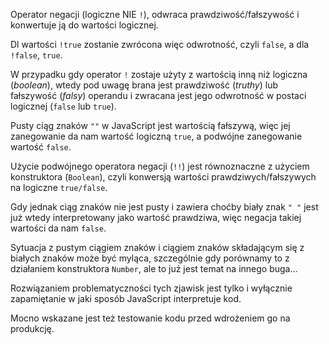 Operator negacji (logiczne NIE `!`), odwraca prawdziwość/fałszywość i konwertuje ją do wartości logicznej.

Dl wartości `!true` zostanie zwrócona więc odwrotność, czyli `false`, a dla `!false`, `true`.

W przypadku gdy operator `!` zostaje użyty z wartością inną niż logiczna (_boolean_), wtedy pod uwagę brana jest prawdziwość (_truthy_) lub fałszywość (_falsy_) operandu i zwracana jest jego odwrotność w postaci logicznej (`false` lub `true`).

Pusty ciąg znaków `""` w JavaScript jest wartością fałszywą, więc jej zanegowanie da nam wartość logiczną `true`, a podwójne zanegowanie wartość `false`.

Użycie podwójnego operatora negacji (`!!`) jest równoznaczne z użyciem konstruktora (`Boolean`), czyli konwersją wartości prawdziwych/fałszywych na logiczne `true/false`.

Gdy jednak ciąg znaków nie jest pusty i zawiera choćby biały znak `" "` jest już wtedy interpretowany jako wartość prawdziwa, więc negacja takiej wartości da nam `false`.

Sytuacja z pustym ciągiem znaków i ciągiem znaków składającym się z białych znaków może być myląca, szczególnie gdy porównamy to z działaniem konstruktora `Number`, ale to już jest temat na innego buga...

Rozwiązaniem problematyczności tych zjawisk jest tylko i wyłącznie zapamiętanie w jaki sposób JavaScript interpretuje kod.

Mocno wskazane jest też testowanie kodu przed wdrożeniem go na produkcję.
